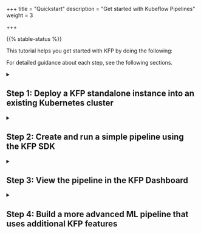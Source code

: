 +++
title = "Quickstart"
description = "Get started with Kubeflow Pipelines"
weight = 3
                    
+++

{{% stable-status %}}

<!-- TODO: add UI screenshots for final pipeline -->
This tutorial helps you get started with KFP by doing the following:

For detailed guidance about each step, see the following sections.

<details>
  <summary><h2>Step 1: Deploy a KFP standalone instance into an existing Kubernetes cluster</h2></summary>
  This step shows how to deploy a KFP standalone instance into an existing Kubernetes cluster.
  
<!-- REVIEWER COMMENT (REMOVE BEFORE PUBLISHING): A more "elegant" alternative is to group the prerequisites for all the steps together in one section -->
  ### Before you begin
  You need the following prerequisites:
  * **An existing Kubernetes cluster**: If you don't have a Kubernetes cluster, see [Installation][installation] for instructions about how to get one.
  * **The [kubectl](https://kubernetes.io/docs/tasks/tools/) command-line tool**: Install and configure your [kubectl context].       (https://kubernetes.io/docs/tasks/access-application-cluster/configure-access-multiple-clusters/) to connect with your cluster. 

  ### Deploy a KFP standalone instance into your cluster

  Run the following script after replacing `PIPELINE_VERSION` with the desired version of KFP:

  ```shell
  export PIPELINE_VERSION="2.0.0-alpha.4"

  kubectl apply -k "github.com/kubeflow/pipelines/manifests/kustomize/cluster-scoped-resources?ref=$PIPELINE_VERSION"
  kubectl wait --for condition=established --timeout=60s crd/applications.app.k8s.io
  kubectl apply -k "github.com/kubeflow/pipelines/manifests/kustomize/env/dev?ref=$PIPELINE_VERSION"
  ```

  After you deploy Kubernetes, obtain your KFP endpoint by following [these instructions][installation].
  <!-- TODO: add more precise section link when available -->
</details>
<details>
  <summary><h2>Step 2: Create and run a simple pipeline using the KFP SDK</h2></summary>
This step shows how to use the KFP SDK to compose a pipeline and submit it for execution by KFP.

### Before you begin
Run the following script to install the KFP SDK:
```shell
pip install kfp --pre
```
This script installs KFP v2, which is currently in pre-release state.
<!-- REVIEWER COMMENT (REMOVE BEFORE PUBLISHING): Do we have any provision to format this as a note? -->

### Create and run a simple pipeline
The following simple pipeline adds two integers, and then adds another integer to the result to come up with a final sum.

```python
from kfp import dsl
from kfp import client


@dsl.component
def addition_component(num1: int, num2: int) -> int:
    return num1 + num2


@dsl.pipeline(name='addition-pipeline')
def my_pipeline(a: int, b: int, c: int = 10):
    add_task_1 = addition_component(num1=a, num2=b)
    add_task_2 = addition_component(num1=add_task_1.output, num2=c)


endpoint = '<KFP_ENDPOINT>'
kfp_client = client.Client(host=endpoint)
run = kfp_client.create_run_from_pipeline_func(
    my_pipeline,
    arguments={
        'a': 1,
        'b': 2
    },
)
url = f'{endpoint}/#/runs/details/{run.run_id}'
print(url)
```

The above code consists of the following parts:

* In the first part, the following lines create a [lightweight Python component][lightweight-python-component] by using the `@dsl.component` decorator:
  ```python
  @dsl.component
  def addition_component(num1: int, num2: int) -> int:
    return num1 + num2
  ```
  The `@dsl.component` decorator transforms a Python function into a component, which can be used within a pipeline. You are required to specify the type annotations on the parameters as well as the return value, as these inform the KFP executor how to serialize and deserialize the data passed between components. The type annotations and return value also enable the KFP compiler to type check any data that is passed between pipeline tasks.

* In the second part, the following lines [create a pipeline][pipelines] by using the `@dsl.pipeline` decorator:
  ```python
  @dsl.pipeline(name='addition-pipeline')
  def my_pipeline(a: int, b: int, c: int = 10):
    ...
  ```
  Like the component decorator, the `@dsl.pipeline` decorator transforms a Python function into a pipeline that can be executed by the KFP backend. The pipeline can have arguments. These arguments also require type annotations. In this example, the argument `c` has a default value of `10`.

* In the third part, the following lines connect the components together to form a computational directed acyclic graph (DAG) within the body of the pipeline function:
  ```python    
  add_task_1 = addition_component(num1=a, num2=b)
  add_task_2 = addition_component(num1=add_task_1.output, num2=c)
  ```
  This example instantiates two different addition tasks from the same component named `addition_component`, by passing different arguments to the component function for each task, as follows:
  *  The first task accepts pipeline parameters `a` and `b` as input arguments.
  *  The second task accepts `add_task_1.output`, which is the output from `add_task_1`, as the first input argument. The pipeline parameter `c` is the second input argument.

  You must always pass component arguments as keyword arguments.

* In the fourth part, the following lines instantiate a KFP client using the endpoint obtained in [step 1](#step-1-deploy-a-kfp-standalone-instance-into-an-existing-kubernetes-cluster) and submit the pipeline to the KFP backend with the required pipeline arguments:

  ```python
  endpoint = '<KFP_ENDPOINT>'
  kfp_client = client.Client(host=endpoint)
  run = kfp_client.create_run_from_pipeline_func(
    my_pipeline,
    arguments={
      'a': 1,
      'b': 2
    },
  )
  url = f'{endpoint}/#/runs/details/{run.run_id}'
  print(url)
  ```

  In this example, replace `endpoint` with the KFP endpoint URL you obtained in the from [step 1](#step-1-deploy-a-kfp-standalone-instance-into-an-existing-kubernetes-cluster).

  Alternatively, you can compile the pipeline to [IR YAML][ir-yaml] for use at another time:

  ```python
  from kfp import compiler

  compiler.Compiler().compile(pipeline_func=my_pipeline, package_path='pipeline.yaml')
  ```
</details>
<details>
<summary><h2>Step 3: View the pipeline in the KFP Dashboard</h2></summary>
This step shows how to view the pipeline run on the KFP Dashboard. To do this, go to the URL printed in [step 2](#step-2-create-and-run-a-simple-pipeline-using-the-kfp-sdk).

To view the details of each task, including input and output, click the appropriate task node.
<!-- TODO: add logs to this list when available in v2 -->

<img src="/docs/images/pipelines/addition_pipeline_ui.png" 
alt="Pipelines Dashboard"
class="mt-3 mb-3 border border-info rounded">
</details>
<details>
  <summary><h2>Step 4: Build a more advanced ML pipeline that uses additional KFP features</h2></summary>
This step shows how to build a more advanced machine learning (ML) pipeline that demonstrates some additional KFP pipeline composition features.

The following ML pipeline creates a dataset, normalizes the features of the dataset as a preprocessing step, and trains a simple ML model on the data using different hyperparameters:

```python
from typing import List

from kfp import client
from kfp import dsl
from kfp.dsl import Dataset
from kfp.dsl import Input
from kfp.dsl import Model
from kfp.dsl import Output


@dsl.component(packages_to_install=['pandas==1.3.5'])
def create_dataset(iris_dataset: Output[Dataset]):
    import pandas as pd

    csv_url = 'https://archive.ics.uci.edu/ml/machine-learning-databases/iris/iris.data'
    col_names = [
        'Sepal_Length', 'Sepal_Width', 'Petal_Length', 'Petal_Width', 'Labels'
    ]
    df = pd.read_csv(csv_url, names=col_names)

    with open(iris_dataset.path, 'w') as f:
        df.to_csv(f)


@dsl.component(packages_to_install=['pandas==1.3.5', 'scikit-learn==1.0.2'])
def normalize_dataset(
    input_iris_dataset: Input[Dataset],
    normalized_iris_dataset: Output[Dataset],
    standard_scaler: bool,
    min_max_scaler: bool,
):
    if standard_scaler is min_max_scaler:
        raise ValueError(
            'Exactly one of standard_scaler or min_max_scaler must be True.')

    import pandas as pd
    from sklearn.preprocessing import MinMaxScaler
    from sklearn.preprocessing import StandardScaler

    with open(input_iris_dataset.path) as f:
        df = pd.read_csv(f)
    labels = df.pop('Labels')

    if standard_scaler:
        scaler = StandardScaler()
    if min_max_scaler:
        scaler = MinMaxScaler()

    df = pd.DataFrame(scaler.fit_transform(df))
    df['Labels'] = labels
    with open(normalized_iris_dataset.path, 'w') as f:
        df.to_csv(f)


@dsl.component(packages_to_install=['pandas==1.3.5', 'scikit-learn==1.0.2'])
def train_model(
    normalized_iris_dataset: Input[Dataset],
    model: Output[Model],
    n_neighbors: int,
):
    import pickle

    import pandas as pd
    from sklearn.model_selection import train_test_split
    from sklearn.neighbors import KNeighborsClassifier

    with open(normalized_iris_dataset.path) as f:
        df = pd.read_csv(f)

    y = df.pop('Labels')
    X = df

    X_train, X_test, y_train, y_test = train_test_split(X, y, random_state=0)

    clf = KNeighborsClassifier(n_neighbors=n_neighbors)
    clf.fit(X_train, y_train)
    with open(model.path, 'wb') as f:
        pickle.dump(clf, f)


@dsl.pipeline(name='iris-training-pipeline')
def my_pipeline(
    standard_scaler: bool,
    min_max_scaler: bool,
    neighbors: List[int],
):
    create_dataset_task = create_dataset()

    normalize_dataset_task = normalize_dataset(
        input_iris_dataset=create_dataset_task.outputs['iris_dataset'],
        standard_scaler=True,
        min_max_scaler=False)

    with dsl.ParallelFor(neighbors) as n_neighbors:
        train_model(
            normalized_iris_dataset=normalize_dataset_task
            .outputs['normalized_iris_dataset'],
            n_neighbors=n_neighbors)


endpoint = '<KFP_UI_URL>'
kfp_client = client.Client(host=endpoint)
run = kfp_client.create_run_from_pipeline_func(
    my_pipeline,
    arguments={
        'min_max_scaler': True,
        'standard_scaler': False,
        'neighbors': [3, 6, 9]
    },
)
url = f'{endpoint}/#/runs/details/{run.run_id}'
print(url)
```

This example introduces the following new features in the pipeline:

*  Some Python **packages to install** are added at component runtime, using the `packages_to_install` argument on the `@dsl.component` decorator, as follows:

  `@dsl.component(packages_to_install=['pandas==1.3.5'])`

  To use a library after installing it, you must include its import statements within the scope of the component function, so that the library is imported at component runtime.

* **Input and output artifacts** of types `Dataset` and `Model` are introduced in the component signature to describe the input and output artifacts of the components. This is done using the type annotation generics `Input[]` and `Output[]` for input and output artifacts respectively.

  Within the scope of a component, artifacts can be read (for inputs) and written (for outputs) via the `.path` attribute. The KFP backend ensures that *input* artifact files are copied *to* the executing pod local file system from the remote storage at runtime, so that the component function can read input artifacts from the local file system. By comparison, *output* artifact files are copied *from* the local file system of the pod to remote storage, when the component finishes running. This way, the output artifacts persist outside the pod. In both cases, the component author needs to interact with the local file system only to create persistent artifacts.

  The arguments for the parameters annotated with `Output[]` are not passed to components by the pipeline author. The KFP backend passes this artifact during component runtime, so that component authors don't need to be concerned about the path to which the output artifacts are written. After an output artifact is written, the backend executing the component recognizes the KFP artifact types (`Dataset` or `Model`), and organizes them on the Dashboard.

  An output artifact can be passed as an input to a downstream component using `.outputs` attribute of the source task and the output artifact parameter name, as follows:
  
  `create_dataset_task.outputs['iris_dataset']`

* One of the **DSL control flow features**, `dsl.ParallelFor`, is used. It is a context manager that lets pipeline authors write a `for` loop. This `for` loop is executed at pipeline runtime. Using `dsl.ParallelFor` to iterate over the `neighbors` pipeline argument lets you execute the  `train_model` component with different arguments and test multiple hyperparameters in one pipeline run. Other control flow features include `dsl.Condition` and `dsl.ExitHandler`.

## Congratulations!

You now have a KFP deployment, an end-to-end machine learning pipeline, and an introduction to the UI. That's just the beginning of KFP pipeline and Dashboard features.

<!-- REVIEWER COMMENT (REMOVE BEFORE PUBLISHING): This statement, while exciting, might seem prematurely truncated. Is there anything else we could add here, like directing the user to the links under "Next steps")? -->


## Next steps
* See [Installation][installation] for additional ways to deploy KFP
* See [Author a Pipeline][author-a-pipeline] to learn more about feautres available when authoring pipelines

[kind]: [https://kind.sigs.k8s.io/]

[author-a-pipeline]: /docs/components/pipelines/v2/author-a-pipeline/
[pipelines]: /docs/components/pipelines/v2/author-a-pipeline/pipelines
[installation]: /docs/components/pipelines/v2/installation/
[localhost]: http://localhost:8080
[chocolatey]: https://chocolatey.org/packages/kind
[authenticating-pipelines-gcp]: /docs/distributions/gke/authentication/#authentication-from-kubeflow-pipelines
[ir-yaml]: /docs/components/pipelines/v2/compile-a-pipeline/#ir-yaml
[lightweight-python-component]: /docs/components/pipelines/v2/author-a-pipeline/components/#1-lighweight-python-function-based-components
